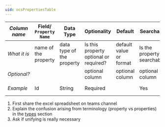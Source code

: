 ```yaml
---
uid: ocsPropertiesTable
---
```

|*Column name*| Field/ ``Property Name`` | Data Type | Optionality | Default | Searchable | Details/ ``Description`` |
|-------------|-------|------|----------|---------|------------|---------|
|*What it is*|    name of the property   | data type of the property     |   Is this property optional or required?       |  default value or format       |   Is the property searchable?         |   description of the property      |
|*Optional?*|       |      |   optional column       |   optional column      |      optional column      |         |
|*Example*|  Id     | String     | Required         |         |     Yes       |    Unique identifier     |

1. First share the excel spreadsheet on teams channel
2. Explain the confusion arising from terminology (property vs properties) in the [types](xref:sdsTypes#typepropertiestable) section
3. Ask if unifying is really necessary